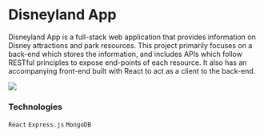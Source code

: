 # Disneyland App
Disneyland App is a full-stack web application that provides information on Disney attractions and park resources. This project primarily focuses on a back-end which stores the information, and includes APIs which follow RESTful principles to expose end-points of each resource. It also has an accompanying front-end built with React to act as a client to the back-end.

![](https://i.imgur.com/gVkgrm2.png)

### Technologies 

`React` `Express.js` `MongoDB`